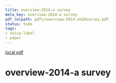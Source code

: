 ```yaml
---
title: overview-2014-a survey
meta_key: overview-2014-a survey
pdf_relpath: pdfs/overview-2014-a%20survey.pdf
status: todo
tags:
- noisy-label
- paper
---
```


[local pdf](../../../pdfs/overview-2014-a%20survey.pdf)

# overview-2014-a survey
